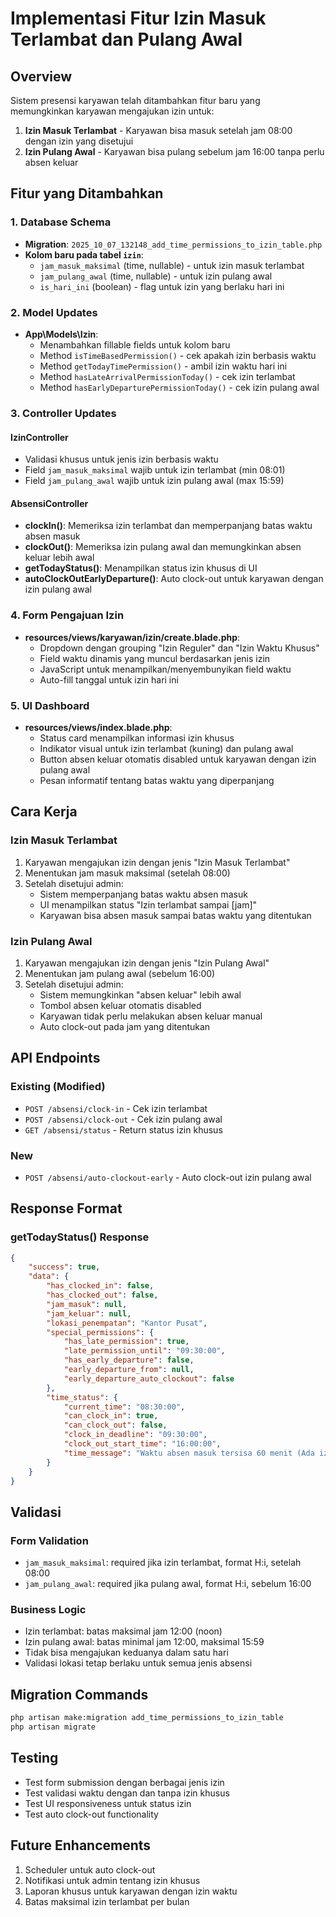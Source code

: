 # Implementasi Fitur Izin Masuk Terlambat dan Pulang Awal

## Overview

Sistem presensi karyawan telah ditambahkan fitur baru yang memungkinkan karyawan mengajukan izin untuk:

1. **Izin Masuk Terlambat** - Karyawan bisa masuk setelah jam 08:00 dengan izin yang disetujui
2. **Izin Pulang Awal** - Karyawan bisa pulang sebelum jam 16:00 tanpa perlu absen keluar

## Fitur yang Ditambahkan

### 1. Database Schema

-   **Migration**: `2025_10_07_132148_add_time_permissions_to_izin_table.php`
-   **Kolom baru pada tabel `izin`**:
    -   `jam_masuk_maksimal` (time, nullable) - untuk izin masuk terlambat
    -   `jam_pulang_awal` (time, nullable) - untuk izin pulang awal
    -   `is_hari_ini` (boolean) - flag untuk izin yang berlaku hari ini

### 2. Model Updates

-   **App\Models\Izin**:
    -   Menambahkan fillable fields untuk kolom baru
    -   Method `isTimeBasedPermission()` - cek apakah izin berbasis waktu
    -   Method `getTodayTimePermission()` - ambil izin waktu hari ini
    -   Method `hasLateArrivalPermissionToday()` - cek izin terlambat
    -   Method `hasEarlyDeparturePermissionToday()` - cek izin pulang awal

### 3. Controller Updates

#### IzinController

-   Validasi khusus untuk jenis izin berbasis waktu
-   Field `jam_masuk_maksimal` wajib untuk izin terlambat (min 08:01)
-   Field `jam_pulang_awal` wajib untuk izin pulang awal (max 15:59)

#### AbsensiController

-   **clockIn()**: Memeriksa izin terlambat dan memperpanjang batas waktu absen masuk
-   **clockOut()**: Memeriksa izin pulang awal dan memungkinkan absen keluar lebih awal
-   **getTodayStatus()**: Menampilkan status izin khusus di UI
-   **autoClockOutEarlyDeparture()**: Auto clock-out untuk karyawan dengan izin pulang awal

### 4. Form Pengajuan Izin

-   **resources/views/karyawan/izin/create.blade.php**:
    -   Dropdown dengan grouping "Izin Reguler" dan "Izin Waktu Khusus"
    -   Field waktu dinamis yang muncul berdasarkan jenis izin
    -   JavaScript untuk menampilkan/menyembunyikan field waktu
    -   Auto-fill tanggal untuk izin hari ini

### 5. UI Dashboard

-   **resources/views/index.blade.php**:
    -   Status card menampilkan informasi izin khusus
    -   Indikator visual untuk izin terlambat (kuning) dan pulang awal
    -   Button absen keluar otomatis disabled untuk karyawan dengan izin pulang awal
    -   Pesan informatif tentang batas waktu yang diperpanjang

## Cara Kerja

### Izin Masuk Terlambat

1. Karyawan mengajukan izin dengan jenis "Izin Masuk Terlambat"
2. Menentukan jam masuk maksimal (setelah 08:00)
3. Setelah disetujui admin:
    - Sistem memperpanjang batas waktu absen masuk
    - UI menampilkan status "Izin terlambat sampai [jam]"
    - Karyawan bisa absen masuk sampai batas waktu yang ditentukan

### Izin Pulang Awal

1. Karyawan mengajukan izin dengan jenis "Izin Pulang Awal"
2. Menentukan jam pulang awal (sebelum 16:00)
3. Setelah disetujui admin:
    - Sistem memungkinkan "absen keluar" lebih awal
    - Tombol absen keluar otomatis disabled
    - Karyawan tidak perlu melakukan absen keluar manual
    - Auto clock-out pada jam yang ditentukan

## API Endpoints

### Existing (Modified)

-   `POST /absensi/clock-in` - Cek izin terlambat
-   `POST /absensi/clock-out` - Cek izin pulang awal
-   `GET /absensi/status` - Return status izin khusus

### New

-   `POST /absensi/auto-clockout-early` - Auto clock-out izin pulang awal

## Response Format

### getTodayStatus() Response

```json
{
    "success": true,
    "data": {
        "has_clocked_in": false,
        "has_clocked_out": false,
        "jam_masuk": null,
        "jam_keluar": null,
        "lokasi_penempatan": "Kantor Pusat",
        "special_permissions": {
            "has_late_permission": true,
            "late_permission_until": "09:30:00",
            "has_early_departure": false,
            "early_departure_from": null,
            "early_departure_auto_clockout": false
        },
        "time_status": {
            "current_time": "08:30:00",
            "can_clock_in": true,
            "can_clock_out": false,
            "clock_in_deadline": "09:30:00",
            "clock_out_start_time": "16:00:00",
            "time_message": "Waktu absen masuk tersisa 60 menit (Ada izin terlambat sampai 09:30:00)"
        }
    }
}
```

## Validasi

### Form Validation

-   `jam_masuk_maksimal`: required jika izin terlambat, format H:i, setelah 08:00
-   `jam_pulang_awal`: required jika pulang awal, format H:i, sebelum 16:00

### Business Logic

-   Izin terlambat: batas maksimal jam 12:00 (noon)
-   Izin pulang awal: batas minimal jam 12:00, maksimal 15:59
-   Tidak bisa mengajukan keduanya dalam satu hari
-   Validasi lokasi tetap berlaku untuk semua jenis absensi

## Migration Commands

```bash
php artisan make:migration add_time_permissions_to_izin_table
php artisan migrate
```

## Testing

-   Test form submission dengan berbagai jenis izin
-   Test validasi waktu dengan dan tanpa izin khusus
-   Test UI responsiveness untuk status izin
-   Test auto clock-out functionality

## Future Enhancements

1. Scheduler untuk auto clock-out
2. Notifikasi untuk admin tentang izin khusus
3. Laporan khusus untuk karyawan dengan izin waktu
4. Batas maksimal izin terlambat per bulan
